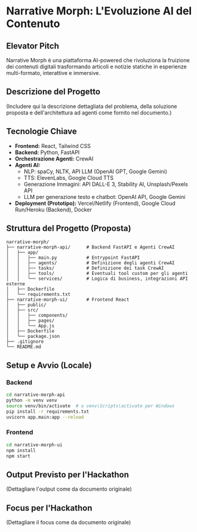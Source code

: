 # Narrative Morph: L'Evoluzione AI del Contenuto

## Elevator Pitch
Narrative Morph è una piattaforma AI-powered che rivoluziona la fruizione dei contenuti digitali trasformando articoli e notizie statiche in esperienze multi-formato, interattive e immersive.

## Descrizione del Progetto
(Includere qui la descrizione dettagliata del problema, della soluzione proposta e dell'architettura ad agenti come fornito nel documento.)

## Tecnologie Chiave
- **Frontend:** React, Tailwind CSS
- **Backend:** Python, FastAPI
- **Orchestrazione Agenti:** CrewAI
- **Agenti AI:**
    - NLP: spaCy, NLTK, API LLM (OpenAI GPT, Google Gemini)
    - TTS: ElevenLabs, Google Cloud TTS
    - Generazione Immagini: API DALL-E 3, Stability AI, Unsplash/Pexels API
    - LLM per generazione testo e chatbot: OpenAI API, Google Gemini
- **Deployment (Prototipo):** Vercel/Netlify (Frontend), Google Cloud Run/Heroku (Backend), Docker

## Struttura del Progetto (Proposta)
```
narrative-morph/
├── narrative-morph-api/      # Backend FastAPI e Agenti CrewAI
│   ├── app/
│   │   ├── main.py           # Entrypoint FastAPI
│   │   ├── agents/           # Definizione degli agenti CrewAI
│   │   ├── tasks/            # Definizione dei task CrewAI
│   │   ├── tools/            # Eventuali tool custom per gli agenti
│   │   └── services/         # Logica di business, integrazioni API esterne
│   ├── Dockerfile
│   └── requirements.txt
├── narrative-morph-ui/       # Frontend React
│   ├── public/
│   ├── src/
│   │   ├── components/
│   │   ├── pages/
│   │   └── App.js
│   ├── Dockerfile
│   └── package.json
├── .gitignore
└── README.md
```

## Setup e Avvio (Locale)

### Backend
```bash
cd narrative-morph-api
python -m venv venv
source venv/bin/activate  # o venv\Scripts\activate per Windows
pip install -r requirements.txt
uvicorn app.main:app --reload
```

### Frontend
```bash
cd narrative-morph-ui
npm install
npm start
```
## Output Previsto per l'Hackathon
(Dettagliare l'output come da documento originale)

## Focus per l'Hackathon
(Dettagliare il focus come da documento originale)